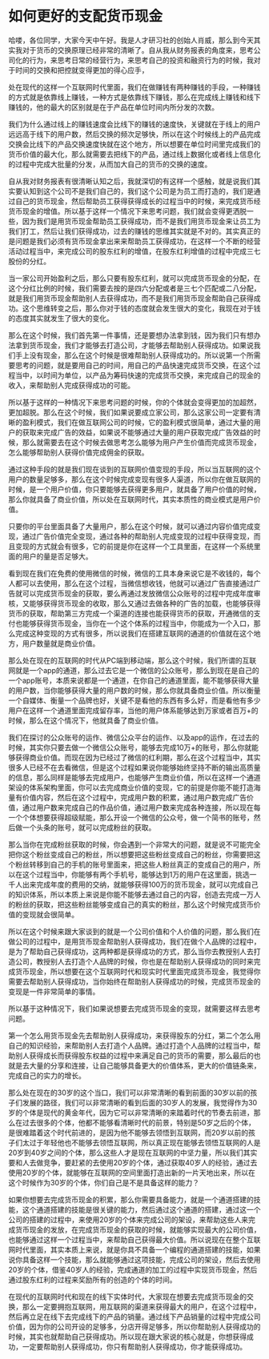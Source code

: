# 如何更好的支配货币现金

哈喽，各位同学，大家今天中午好。我是人才研习社的创始人肖威，那么到今天其实我对于货币的交换原理已经非常的清晰了。自从我从财务报表的角度来，思考公司化的行为，来思考日常的经营行为，来思考自己的投资和融资行为的时候，我对于时间的交换和把控就变得更加的得心应手，

处在现代的这样一个互联网时代里面，我们在做赚钱有两种赚钱的手段，一种赚钱的方式就是依靠线上赚钱，一种方式是依靠线下赚钱，那么在完成线上赚钱和线下赚钱的，他的最大的区别就是在于产品在单位时间内所分发的次数。

我们为什么通过线上的赚钱速度会比线下的赚钱的速度快，关键就在于线上的用户远远高于线下的用户数，然后交换的频次足够快，所以在这个时候线上的产品完成交换会比线下的产品交换速度快就在这个地方，所以想要在单位时间里完成我们的货币价值的最大化，那么就需要去把线下的产品，通过线上数据化或者线上信息化的过程中完成大批量的分发，从而加大自己的货币的交换的速度。

自从我对财务报表有很清晰认知之后，我就深切的有这样一个感触，就是说我们其实要认知到这个公司不是我们自己的，我们这个公司是为员工而打造的，我们是通过自己的货币现金，然后帮助员工获得获得成长的过程当中的时候，来完成货币经货币现金的增值。所以基于这样一个情况下来思考问题，我们就会变得更洒脱一些，因为我们是用货币现金帮助员工获得成功，而不是我们用货币现金来让员工为我们打工，然后让我们获得成功，过去的赚钱的思维其实就是不对的。其实真正的是问题是我们必须有货币现金拿出来来帮助员工获得成功，在这样一个不断的经营活动过程当中，来完成公司的股东红利的增值，在股东红利增值的过程中完成三七股份的分红。

当一家公司开始盈利之后，那么只要有股东红利，就可以完成货币现金的分配，在这个分红比例的时候，我们需要去按的是四六分配或者是三七个匹配或二八分配，就是我们用货币现金帮助别人去获得成功，而不是我们用货币现金帮助自己获得成功。这个思维转变之后，那么你对于钱的态度就会发生很大的变化，我现在对于钱的态度其实就发生了很大的变化。

那么在这个时候，我们首先第一件事情，还是要想办法拿到钱，因为我们只有想办法拿到货币现金，我们才能够去打造公司，才能够去帮助别人获得成功。如果说我们手上没有现金，那么在这个时候是很难帮助别人获得成功的。所以说第一个所需要思考的问题，就是要用自己的时间，用自己的产品快速完成货币交换，在这个过程当中，以时间为单位，以产品为筹码快速的完成货币交换，来完成自己的现金的收入，来帮助别人完成获得成功的可能。

所以基于这样的一种情况下来思考问题的时候，你的个体就会变得更加的加超然，更加超脱。那么在这个时候，我们如果说要成立家公司，那么这家公司一定要有清晰的盈利模式，我们在做互联网公司的时候，它的盈利模式很简单，通过大量的用户的获取来完成广告的效益，如果说不能够通过大量的用户获取完成广告效益的时候，那么就需要去在这个时候去做思考怎么能够为用户产生价值而完成货币现金，怎么能够帮助别人获得价值完成佣金的获取。

通过这种手段的就是我们现在谈到的互联网价值变现的手段，所以当互联网的这个用户的数量足够多，那么在这个时候完成变现有很多人渠道，所以你在做互联网的时候，是一个用户价值，你只要能够去获得更多用户，就具备了用户价值的时候，那么你就具备了商业价值，所以处在互联网时代，其实本质性的商业模式是用户价值。

只要你的平台里面具备了大量用户，那么在这个时候，就可以通过内容价值完成变现，通过广告价值完全变现，通过各种的帮助别人完成变现的过程中获得变现，而且变现的方式就会有很多，它的前提是你在这样一个工具里面，在这样一个系统里面的用户的量是否足够大。

看到现在我们在免费的使用微信的时候，微信的工具本身来说它是不收钱的，每个人都可以去使用，那么在这个过程，当微信想收钱，他就可以通过广告直接通过广告就可以完成货币现金的获取，要么再通过发放微信公众账号的过程中完成年度审核，又能够获得货币现金的收取，那么又通过去做各种的广告的加载，也能够获得货币的获取，帮助第三方完成一个渠道的连接也能获得货币的获取，开通微信的支付也能够获得货币现金，当你在一个这个体系的过程当中，你能成为一个入口，那么完成这种变现的方式有很多，所以说我们在搭建互联网的通道的价值就在这个地方，用户数量就是商业价值。

那么处在现在的互联网的时代从PC端到移动端，那么这个时候，我们所谓的互联网就是一个app的通道，那么过去它是一个微信的公众账号，那么到现在是自己的一个app账号，本质来说都是一个通道，在你自己的通道里面，能不能够获得大量的用户数，当你能够获得大量的用户数的时候，那么你就具备商业价值。所以衡量一个自媒体、衡量一个品牌也好，关键不是看他的东西有多么好，而是看他有多少用户在这样一个通道里面完成留存率，当他的用户体系能够达到万家或者百万+的时候，那么在这个情况下，他就具备了商业价值。

我们在探讨的公众账号的运作、微信公众平台的运作、以及app的运作，在过去的时候，其实你只要去做一个微信公众账号，能够去完成10万+的账号，那么你就能够获得商业价值。而现在因为已经过了微信的红利期，那么在这个过程当中，其实很多人已经不在去看微信，但是这个过程如果说你能够始终坚持不断的输出高质量的信息，那么同样是能够去完成用户，也能够产生商业价值，所以在这样一个通道架设的体系架构里面，你可以去完成商业价值的变现，它的前提是你能不能打造海量有价值内容，然后在这个过程中，完成用户数的积累，通过用户数完成广告价值，通过用户数来完成自己的作品价值，通过用户数来完成各种连接，所以现在每一个个体想要获得超级赋能，那么开设一个微信的公众号，做一个简书的账号，然后做一个头条的账号，就可以完成粉丝的获取。

那么当你在完成粉丝获取的时候，你会遇到一个非常大的问题，就是说不可能完全把你这个粉丝变成自己的粉丝，所以想要把这些粉丝变成自己的粉丝，你需要把这个粉丝转移到自己的手机的账号里面来，把这些人粉丝真正的变成自己的用户，所以在这个过程当中，你能够有两个手机号，能够达到1万的用户在这里面，挑选一千人出来完成年度的费用的交纳，就能够获得100万的货币现金，就可以完成自己的知识体系，所以本质上来说是你能不能够去通过自己的内容，创造去完成一万人的粉丝的获取，把这些粉丝能够变成自己的真实的粉丝，那么这个时候完成货币价值的变现就会很简单。

所以在这个时候来跟大家谈到的就是一个公司价值和个人价值的问题，那么我们在做公司的过程中，是用货币现金帮助别人获得成功，我们在做个人品牌的过程中，是为了帮助自己获得成功，这两种都是获得成功的方式，那么当你去教授别人去打造公司，教授别人去打造个人品牌的时候，你也是在帮助别人获得成功的同时来完成货币现金，所以想要在这个互联网时代和现实时代里面完成货币现金，我觉得你需要去帮助别人获得成功，当你始终在帮助别人获得成功的时候，完成货币现金的变现是一件非常简单的事情。

所以基于这种情况下，我们如果说想要去完成货币现金的变现，就需要这样去思考问题。

第一个怎么用货币现金先去帮助别人获得成功，来获得股东的分红，第二个怎么用自己的知识经验，来帮助别人去打造个人品牌。通过打造个人品牌的过程当中，帮助别人获得成长而获得股东权益的过程中来满足自己的货币的需要，那么最后的也就是去大量的分享和连接，让自己能够具备更大的价值体系，更大的价值链条来，完成自己的实力的增长。

那么处在现在的30岁的这个当口，我们可以非常清晰的看到前面的30岁以前的孩子们发展的路径，我们可以非常清晰的看到后面的30岁人的发展，我觉得作为30岁的个体是现代的黄金年代，因为它可以非常清晰的来踏着时代的节奏去前进，那么在过去很多的个体，他都不能够看清晰时代的前景，特别是50岁之后的个体，是很难踏着这个时代前进的，是因为他不能够去领悟到互联网，而20岁以前的孩子们太过于年轻他也不能够去领悟互联网，所以真正现在能够去领悟互联网的人是20岁到40岁之间的个体，那么这些人才是现在互联网的中坚力量，所以我们其实要和人去做竞争，要赶紧的去使用20岁的个体，通过获取40岁人的经验，通过去使用20岁的个体，就能够在互联网的空间里面打造出新的一片天地出来，所以在这个时候作为30岁的个体，你们自己是不是具备这样的能力？

如果你想要去完成货币现金的积累，那么你需要具备能力，就是一个通道搭建的技能，这个通道搭建的技能是很关键的能力，然后通过这个通道的搭建，通过这一个公司的搭建的过程中，来使用20岁的个体来完成公司的架设，来帮助这些人来完成货币现金的发放，在完成货币现金的获取的时候，就能够实现最大的公司价值，也能够通过这样一个过程当中，来帮助自己获得最大价值。所以说现在在整个互联网时代里面，其实本质上来说，就是你具不具备一个编程的通道搭建的技能，如果说你具备这样一个技能，那么就能够通过这项技能，完成公司的架设，然后去使用20岁的个体，借鉴40岁人的经验，完成通道的加工的过程中实现货币现金，然后通过股东红利的过程来奖励所有的创造的个体的时间。

在现代的互联网时代和现在的线下实体时代，大家现在想要去完成货币现金的交换，那么一定要拥抱互联网，用互联网的渠道来获得最大的用户，在这个过程中，然后再立足在线下去完成线下的产品的销量。通过线下产品销量的过程中完成公司价值，因为你的公司开设的足够多，分店开得足够多，所以你帮助别人获得成功的时候，其实也就帮助自己获得成功。所以现在跟大家说的核心就是，你想获得成功，一定要帮助别人获得成功，你只有帮助别人获得成功，你才能获得成功。
